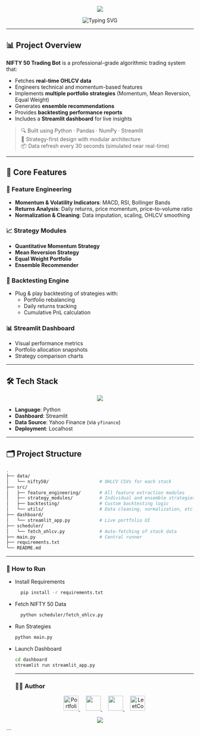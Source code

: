 <!-- Project Banner -->
<p align="center">
  <img src="https://capsule-render.vercel.app/api?type=waving&color=0:00c6ff,100:0072ff&height=200&section=header&text=NIFTron%20(NIFTY%2050%20Trading%20Bot%20)📈&fontSize=40&fontColor=ffffff&animation=fadeIn" />
</p>

<p align="center">
  <img src="https://readme-typing-svg.herokuapp.com?font=Fira+Code&size=22&duration=3000&pause=1000&center=true&vCenter=true&width=700&height=50&lines=Real-time+Strategy+Backtesting+%7C+Feature+Engineering" alt="Typing SVG" />
</p>

---

## 📊 Project Overview

**NIFTY 50 Trading Bot** is a professional-grade algorithmic trading system that:
- Fetches **real-time OHLCV data**
- Engineers technical and momentum-based features
- Implements **multiple portfolio strategies** (Momentum, Mean Reversion, Equal Weight)
- Generates **ensemble recommendations**
- Provides **backtesting performance reports**
- Includes a **Streamlit dashboard** for live insights

> 🔍 Built using Python · Pandas · NumPy · Streamlit  
> 🧠 Strategy-first design with modular architecture  
> 📦 Data refresh every 30 seconds (simulated near real-time)

---

## 🧠 Core Features

### 🔧 Feature Engineering
- **Momentum & Volatility Indicators**: MACD, RSI, Bollinger Bands
- **Returns Analysis**: Daily returns, price momentum, price-to-volume ratio
- **Normalization & Cleaning**: Data imputation, scaling, OHLCV smoothing

### 📈 Strategy Modules
- **Quantitative Momentum Strategy**
- **Mean Reversion Strategy**
- **Equal Weight Portfolio**
- **Ensemble Recommender**

### 🧪 Backtesting Engine
- Plug & play backtesting of strategies with:
  - Portfolio rebalancing
  - Daily returns tracking
  - Cumulative PnL calculation

### 📊 Streamlit Dashboard
- Visual performance metrics
- Portfolio allocation snapshots
- Strategy comparison charts

---

## 🛠️ Tech Stack

<p align="center">
  <img src="https://skillicons.dev/icons?i=python,git,linux" />
</p>

- **Language**: Python  
- **Dashboard**: Streamlit  
- **Data Source**: Yahoo Finance (via `yfinance`)  
- **Deployment**: Localhost

---

## 🗂️ Project Structure

```bash
.
├── data/
│   └── nifty50/                   # OHLCV CSVs for each stock
├── src/
│   ├── feature_engineering/       # All feature extraction modules
│   ├── strategy_modules/          # Individual and ensemble strategies
│   ├── backtesting/               # Custom backtesting logic
│   └── utils/                     # Data cleaning, normalization, etc.
├── dashboard/
│   └── streamlit_app.py           # Live portfolio UI
├── scheduler/
│   └── fetch_ohlcv.py             # Auto-fetching of stock data
├── main.py                        # Central runner
├── requirements.txt
└── README.md
```

---
### 🚀 How to Run
- Install Requirements
  ```bash
    pip install -r requirements.txt
  ```
- Fetch NIFTY 50 Data
  ```bash
    python scheduler/fetch_ohlcv.py
  ```
- Run Strategies
  ```bash
  python main.py
  ```
- Launch Dashboard
  ```bash
  cd dashboard
  streamlit run streamlit_app.py
  ```
  ---
  ### 🧑‍💻 Author
  <p align="center">
  <a href="https://sachinchandra2022.github.io/Portfolio-Website/" target="_blank">
    <img src="https://img.icons8.com/color/96/internet--v1.png" width="40" title="Portfolio"/>
  </a>
  &nbsp;&nbsp;&nbsp;
  <a href="https://www.linkedin.com/in/sachin-chandra-442349246/" target="_blank">
    <img src="https://skillicons.dev/icons?i=linkedin" width="40" />
  </a>
  &nbsp;&nbsp;&nbsp;
  <a href="mailto:sachinchandra.work@gmail.com">
    <img src="https://skillicons.dev/icons?i=gmail" width="40" />
  </a>
  &nbsp;&nbsp;&nbsp;
  <a href="https://leetcode.com/Sachin_Chandra/" target="_blank">
    <img src="https://img.icons8.com/external-tal-revivo-color-tal-revivo/96/external-level-up-your-coding-skills-and-quickly-land-a-job-logo-color-tal-revivo.png" width="40" title="LeetCode"/>
  </a>
</p>

<p align="center">
  <img src="https://capsule-render.vercel.app/api?type=waving&color=0:0072ff,100:00c6ff&height=120&section=footer"/>
</p>
```


